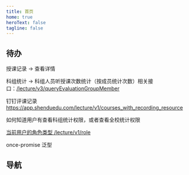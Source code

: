 ```yaml
---
title: 首页
home: true
heroText: false
tagline: false
---
```


## 待办

授课记录 -> 查看详情

科组统计 -> 科组人员听授课次数统计（按成员统计次数）相关接口：[/lecture/v3/queryEvaluationGroupMember](https://doc.shenduedu.com/#/%E5%B0%8F%CF%80%E6%99%BA%E5%90%AC/%E7%A7%91%E7%BB%84/%E6%A0%B9%E6%8D%AE%E7%A7%91%E7%BB%84%E6%9F%A5%E8%AF%A2%E6%88%90%E5%91%98%E4%BF%A1%E6%81%AF)

钉钉评课记录 https://app.shenduedu.com/lecture/v1/courses_with_recording_resource

如何知道用户有查看科组统计权限，或者查看全校统计权限

[当前用户的角色类型 /lecture/v1/role](https://doc.shenduedu.com/#/%E5%B0%8F%CF%80%E6%99%BA%E5%90%AC/%E6%9F%A5%E8%AF%A2%E5%BD%93%E5%89%8D%E7%94%A8%E6%88%B7%E7%9A%84%E8%A7%92%E8%89%B2%E5%88%97%E8%A1%A8)

once-promise 泛型

## 导航

<HomeView></HomeView>

<script lang="ts" setup>
import HomeView from '!/components/HomeView.vue'
</script>
